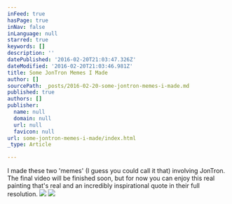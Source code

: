 ```yaml
---
inFeed: true
hasPage: true
inNav: false
inLanguage: null
starred: true
keywords: []
description: ''
datePublished: '2016-02-20T21:03:47.326Z'
dateModified: '2016-02-20T21:03:46.981Z'
title: Some JonTron Memes I Made
author: []
sourcePath: _posts/2016-02-20-some-jontron-memes-i-made.md
published: true
authors: []
publisher:
  name: null
  domain: null
  url: null
  favicon: null
url: some-jontron-memes-i-made/index.html
_type: Article

---
```

I made these two 'memes' (I guess you could call it that) involving JonTron. The final video will be finished soon, but for now you can enjoy this real painting that's real and an incredibly inspirational quote in their full resolution.
![](https://s3-us-west-2.amazonaws.com/the-grid-img/p/8642b1b1e7c25f60b1ab9b366372b21d9ed1a893.png)
![](https://s3-us-west-2.amazonaws.com/the-grid-img/p/d208be65aa6847f5d3ed951781985f82cd25e685.png)